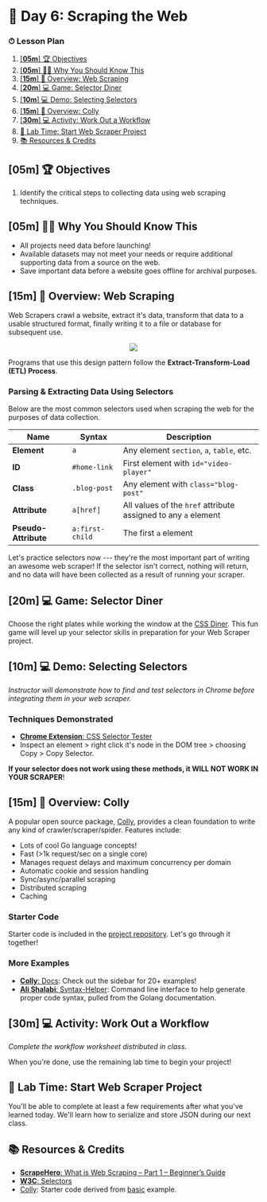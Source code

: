# 📜 Day 6: Scraping the Web

### ⏱ Lesson Plan

1. [[**05m**] 🏆 Objectives](#05m--objectives)
2. [[**05m**] 🤷‍♀️ Why You Should Know This](#05m-️-why-you-should-know-this)
3. [[**15m**] 📖 Overview: Web Scraping](#15m--overview-web-scraping)
4. [[**20m**] 💻 Game: Selector Diner](#20m--game-selector-diner)
5. [[**10m**] 💻 Demo: Selecting Selectors](#10m--demo-selecting-selectors)
6. [[**15m**] 📖 Overview: Colly](#15m--overview-colly)
7. [[**30m**] 💻 Activity: Work Out a Workflow](#30m--activity-work-out-a-workflow)
8. [🧪 Lab Time: Start Web Scraper Project](#-lab-time-start-web-scraper-project)
9. [📚 Resources & Credits](#-resources--credits)

## [**05m**] 🏆 Objectives

1. Identify the critical steps to collecting data using web scraping techniques.

<!--
|   Level   | Verbs |
| --------- | ----- |
| 6: Create | design, formulate, build, invent, create, compose, generate, derive, modify, develop |
| 5: Evaluate | choose, support, relate, determine, defend, compare, contrast, justify, support, convince, select |
| 4: Analyze | classify, break down, categorize, analyze, diagram, illustrate, criticize, simplify, associate |
| 3: Apply | calculate, predict, apply, solve, illustrate, use, demonstrate, determine, model, perform, present |
| 2: Understand | describe, explain, paraphrase, restate, summarize, contrast, interpret, discuss |
| 1: Remember | list, recite, outline, define, name, match, quote, recall, identify, label, recognize |
-->

## [**05m**] 🤷‍♀️ Why You Should Know This

- All projects need data before launching!
- Available datasets may not meet your needs or require additional supporting data from a source on the web.
- Save important data before a website goes offline for archival purposes.

## [**15m**] 📖 Overview: Web Scraping

Web Scrapers crawl a website, extract it's data, transform that data to a usable structured format, finally writing it to a file or database for subsequent use.

<p align="center">
  <img src="https://www.scrapehero.com/wp/wp-content/uploads/2018/01/xhow-does-a-web-scraper-work-simple-2.png.pagespeed.ic.MeNRriGmi9.webp">
</p>

Programs that use this design pattern follow the **Extract-Transform-Load (ETL) Process**.

### Parsing & Extracting Data Using Selectors

Below are the most common selectors used when scraping the web for the purposes of data collection.

| Name                 | Syntax          | Description                                                  |
| -------------------- | --------------- | ------------------------------------------------------------ |
| **Element**          | `a`             | Any element  `section`, `a`, `table`, etc.                   |
| **ID**               | `#home-link`    | First element with `id="video-player"`                       |
| **Class**            | `.blog-post`    | Any element with `class="blog-post"`                         |
| **Attribute**        | `a[href]`       | All values of the `href` attribute assigned to any `a` element |
| **Pseudo-Attribute** | `a:first-child` | The first `a` element                                        |

Let's practice selectors now --- they're the most important part of writing an awesome web scraper! If the selector isn't correct, nothing will return, and no data will have been collected as a result of running your scraper.

## [**20m**] 💻 Game: Selector Diner

Choose the right plates while working the window at the [CSS Diner](https://flukeout.github.io/). This fun game will level up your selector skills in preparation for your Web Scraper project.

##  [**10m**] 💻 Demo: Selecting Selectors

_Instructor will demonstrate how to find and test selectors in Chrome before integrating them in your web scraper._

### Techniques Demonstrated

- [**Chrome Extension**: CSS Selector Tester](https://chrome.google.com/webstore/detail/css-selector-tester/bbklnaodgoocmcdejoalmbjihhdkbfon?hl=en)
- Inspect an element > right click it's node in the DOM tree > choosing Copy > Copy Selector.

**If your selector does not work using these methods, it WILL NOT WORK IN YOUR SCRAPER**!

## [**15m**] 📖 Overview: Colly

A popular open source package, [Colly](https://go-colly.org), provides a clean foundation to write any kind of crawler/scraper/spider. Features include:

- Lots of cool Go language concepts!
- Fast (>1k request/sec on a single core)
- Manages request delays and maximum concurrency per domain
- Automatic cookie and session handling
- Sync/async/parallel scraping
- Distributed scraping
- Caching

### Starter Code

Starter code is included in the [project repository](https://github.com/make-school-labs/makescraper). Let's go through it together!

### More Examples

- [**Colly**: Docs](http://go-colly.org/docs/): Check out the sidebar for 20+ examples!
- [**Ali Shalabi**: Syntax-Helper](https://github.com/alishalabi/syntax-helper): Command line interface to help generate proper code syntax, pulled from the Golang documentation.

## [**30m**] 💻 Activity: Work Out a Workflow

_Complete the workflow worksheet distributed in class._

When you're done, use the remaining lab time to begin your project!

## 🧪 Lab Time: Start Web Scraper Project



You'll be able to complete at least a few requirements after what you've learned today. We'll learn how to serialize and store JSON during our next class.

## 📚 Resources & Credits

- [**ScrapeHero**: What is Web Scraping – Part 1 – Beginner’s Guide](https://www.scrapehero.com/a-beginners-guide-to-web-scraping-part-1-the-basics/)
- [**W3C**: Selectors](https://www.w3.org/TR/CSS22/selector.html)
- [Colly](https://go-colly.org): Starter code derived from [basic](http://go-colly.org/docs/examples/basic/) example.
